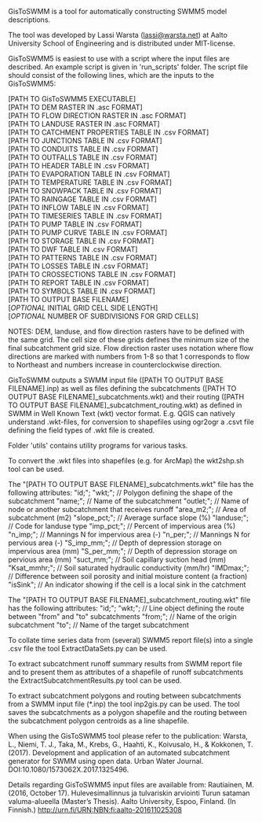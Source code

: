 GisToSWMM is a tool for automatically constructing SWMM5 model
descriptions.

The tool was developed by Lassi Warsta (lassi@warsta.net) at Aalto
University School of Engineering and is distributed under MIT-license.

GisToSWMM5 is easiest to use with a script where the input files are
described. An example script is given in 'run_scripts' folder. The
script file should consist of the following lines, which are the inputs
to the GisToSWMM5:

[PATH TO GisToSWMM5 EXECUTABLE] \
[PATH TO DEM RASTER IN .asc FORMAT] \
[PATH TO FLOW DIRECTION RASTER IN .asc FORMAT] \
[PATH TO LANDUSE RASTER IN .asc FORMAT] \
[PATH TO CATCHMENT PROPERTIES TABLE IN .csv FORMAT] \
[PATH TO JUNCTIONS TABLE IN .csv FORMAT] \
[PATH TO CONDUITS TABLE IN .csv FORMAT] \
[PATH TO OUTFALLS TABLE IN .csv FORMAT] \
[PATH TO HEADER TABLE IN .csv FORMAT] \
[PATH TO EVAPORATION TABLE IN .csv FORMAT] \
[PATH TO TEMPERATURE TABLE IN .csv FORMAT] \
[PATH TO SNOWPACK TABLE IN .csv FORMAT] \
[PATH TO RAINGAGE TABLE IN .csv FORMAT] \
[PATH TO INFLOW TABLE IN .csv FORMAT] \
[PATH TO TIMESERIES TABLE IN .csv FORMAT] \
[PATH TO PUMP TABLE IN .csv FORMAT] \
[PATH TO PUMP CURVE TABLE IN .csv FORMAT] \
[PATH TO STORAGE TABLE IN .csv FORMAT] \
[PATH TO DWF TABLE IN .csv FORMAT] \
[PATH TO PATTERNS TABLE IN .csv FORMAT] \
[PATH TO LOSSES TABLE IN .csv FORMAT] \
[PATH TO CROSSECTIONS TABLE IN .csv FORMAT] \
[PATH TO REPORT TABLE IN .csv FORMAT] \
[PATH TO SYMBOLS TABLE IN .csv FORMAT] \
[PATH TO OUTPUT BASE FILENAME] \
[*OPTIONAL* INITIAL GRID CELL SIDE LENGTH] \
[*OPTIONAL* NUMBER OF SUBDIVISIONS FOR GRID CELLS]

NOTES:
DEM, landuse, and flow direction rasters have to be defined with the same
grid. The cell size of these grids defines the minimum
size of the final subcatchment grid size. Flow direction raster uses notation
where flow directions are marked with numbers from 1-8 so that 1 corresponds to
flow to Northeast and numbers increase in counterclockwise direction.

GisToSWMM outputs a SWMM input file ([PATH TO OUTPUT BASE FILENAME].inp)
as well as files defining the subcatchments ([PATH TO OUTPUT BASE
FILENAME]_subcatchments.wkt) and their routing ([PATH TO OUTPUT BASE
FILENAME]_subcatchment_routing.wkt) as defined in SWMM in Well Known
Text (wkt) vector format. E.g. QGIS can natively understand .wkt-files,
for conversion to shapefiles using ogr2ogr a .csvt file defining the
field types of .wkt file is created.


Folder 'utils' contains utility programs for various tasks.

To convert the .wkt files into shapefiles (e.g. for ArcMap) the
wkt2shp.sh tool can be used.

The "[PATH TO OUTPUT BASE FILENAME]_subcatchments.wkt" file has the
following attributes:
"id;";
"wkt;";         // Polygon defining the shape of the  subcatchment
"name;";        // Name of the  subcatchment
"outlet;";      // Name of node or another subcatchment that receives runoff
"area_m2;";     // Area of subcatchment (m2)
"slope_pct;";   // Average surface slope (%)
"landuse;";     // Code for landuse type
"imp_pct;";  	// Percent of impervious area (%)
"n_imp;";     	// Mannings N for impervious area (-)
"n_per;";       // Mannings N for pervious area (-)
"S_imp_mm;";  	// Depth of depression storage on impervious area (mm)
"S_per_mm;";    // Depth of depression storage on pervious area (mm)
"suct_mm;";   	// Soil capillary suction head (mm)
"Ksat_mmhr;";	// Soil saturated hydraulic conductivity (mm/hr)
"IMDmax;";      // Difference between soil porosity and initial moisture content (a fraction)
"isSink";		// An indicator showing if the cell is a local sink in the catchment

The "[PATH TO OUTPUT BASE FILENAME]_subcatchment_routing.wkt" file has
the following attributes:
"id;";
"wkt;";      // Line object defining the route between "from" and "to" subcatchments
"from;";     // Name of the origin subcatchment
"to";        // Name of the target subcatchment

To collate time series data from (several) SWMM5 report file(s) into a
single .csv file the tool ExtractDataSets.py can be used.

To extract subcatchment runoff summary results from SWMM report file and
to present them as attributes of a shapefile of runoff subcatchments the
ExtractSubcatchmentResults.py tool can be used.

To extract subcatchment polygons and routing between subcatchments from
a SWMM input file (*.inp) the tool inp2gis.py can be used. The tool
saves the subcatchments as a polygon shapefile and the routing between
the subcatchment polygon centroids as a line shapefile.


When using the GisToSWMM5 tool please refer to the publication:
Warsta, L., Niemi, T. J., Taka, M., Krebs, G., Haahti, K., Koivusalo,
H., & Kokkonen, T. (2017). Development and application of an automated
subcatchment generator for SWMM using open data. Urban Water Journal.
DOI:10.1080/1573062X.2017.1325496.

Details regarding GisToSWMM5 input files are available from:
Rautiainen, M. (2016, October 17). Hulevesimallinnus ja tulvariskin
arviointi Turun sataman valuma-alueella (Master’s Thesis). Aalto
University, Espoo, Finland. (In Finnish.)
http://urn.fi/URN:NBN:fi:aalto-201611025308
